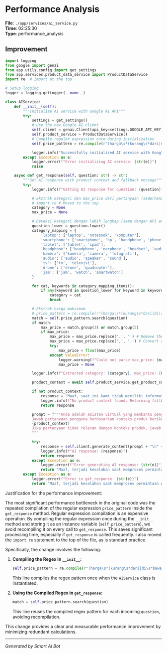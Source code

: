 # Performance Analysis

**File**: `./app/services/ai_service.py`  
**Time**: 02:25:30  
**Type**: performance_analysis

## Improvement

```python
import logging
from google import genai
from app.utils.config import get_settings
from app.services.product_data_service import ProductDataService
import re  # Import at the top

# Setup logging
logger = logging.getLogger(__name__)

class AIService:
    def __init__(self):
        """Initialize AI service with Google AI API"""
        try:
            settings = get_settings()
            # Use the new Google AI client
            self.client = genai.Client(api_key=settings.GOOGLE_API_KEY)
            self.product_service = ProductDataService()
            # Compile regular expression once during initialization
            self.price_pattern = re.compile(r"(harga\s*(kurang\s*dari|di\s*bawah|maksimal)\s*([\d.,]+))|(maksimal\s*harga\s*([\d.,]+))", re.IGNORECASE)

            logger.info("Successfully initialized AI service with Google AI client")
        except Exception as e:
            logger.error(f"Error initializing AI service: {str(e)}")
            raise

    async def get_response(self, question: str) -> str:
        """Get AI response with product context and fallback message"""
        try:
            logger.info(f"Getting AI response for question: {question}")

            # Ekstrak kategori dan max_price dari pertanyaan (sederhana)
            # import re # Moved to the top
            category = None
            max_price = None

            # Deteksi kategori dengan lebih lengkap (sama dengan API endpoint)
            question_lower = question.lower()
            category_mapping = {
                'laptop': ['laptop', 'notebook', 'komputer'],
                'smartphone': ['smartphone', 'hp', 'handphone', 'phone', 'telepon', 'ponsel'],
                'tablet': ['tablet', 'ipad'],
                'headphone': ['headphone', 'earphone', 'headset', 'audio'],
                'kamera': ['kamera', 'camera', 'fotografi'],
                'audio': ['audio', 'speaker', 'sound'],
                'tv': ['tv', 'televisi'],
                'drone': ['drone', 'quadcopter'],
                'jam': ['jam', 'watch', 'smartwatch']
            }

            for cat, keywords in category_mapping.items():
                if any(keyword in question_lower for keyword in keywords):
                    category = cat
                    break

            # Ekstrak harga maksimum
            # price_pattern = re.compile(r"(harga\s*(kurang\s*dari|di\s*bawah|maksimal)\s*([\d.,]+))|(maksimal\s*harga\s*([\d.,]+))", re.IGNORECASE) # Moved and compiled during init
            match = self.price_pattern.search(question)
            if match:
                max_price = match.group(3) or match.group(5)
                if max_price:
                    max_price = max_price.replace('.', '') # Remove thousand separators (European style)
                    max_price = max_price.replace(',', '.') # Convert decimal separator if needed
                    try:
                        max_price = float(max_price)
                    except ValueError:
                        logger.warning(f"Could not parse max_price: {max_price}")
                        max_price = None

            logger.info(f"Extracted category: {category}, max_price: {max_price}")

            product_context = await self.product_service.get_product_context(category, max_price)

            if not product_context:
                response = "Maaf, saat ini kami tidak memiliki informasi produk yang sesuai dengan kriteria Anda."
                logger.info(f"No product context found. Returning fallback message.")
                return response

            prompt = f"""Anda adalah asisten virtual yang membantu pengguna mencari informasi produk.
            Jawab pertanyaan pengguna berdasarkan konteks produk berikut:
            {product_context}
            Jika pertanyaan tidak relevan dengan konteks produk, jawab dengan sopan bahwa Anda tidak dapat menjawab pertanyaan tersebut.
            """

            try:
                response = self.client.generate_content(prompt + "\n" + question).text
                logger.info(f"AI response: {response}")
                return response
            except Exception as e:
                logger.error(f"Error generating AI response: {str(e)}")
                return "Maaf, terjadi kesalahan saat memproses permintaan Anda."
        except Exception as e:
            logger.error(f"Error in get_response: {str(e)}")
            return "Maaf, terjadi kesalahan saat memproses permintaan Anda."
```

Justification for the performance improvement:

The most significant performance bottleneck in the original code was the repeated compilation of the regular expression `price_pattern` inside the `get_response` method.  Regular expression compilation is an expensive operation.  By compiling the regular expression once during the `__init__` method and storing it as an instance variable (`self.price_pattern`), we avoid recompiling it on every call to `get_response`.  This saves significant processing time, especially if `get_response` is called frequently.  I also moved the `import re` statement to the top of the file, as is standard practice.

Specifically, the change involves the following:

1. **Compiling the Regex in `__init__`:**

   ```python
   self.price_pattern = re.compile(r"(harga\s*(kurang\s*dari|di\s*bawah|maksimal)\s*([\d.,]+))|(maksimal\s*harga\s*([\d.,]+))", re.IGNORECASE)
   ```

   This line compiles the regex pattern once when the `AIService` class is instantiated.

2. **Using the Compiled Regex in `get_response`:**

   ```python
   match = self.price_pattern.search(question)
   ```

   This line reuses the compiled regex pattern for each incoming `question`, avoiding recompilation.

This change provides a clear and measurable performance improvement by minimizing redundant calculations.

---
*Generated by Smart AI Bot*
